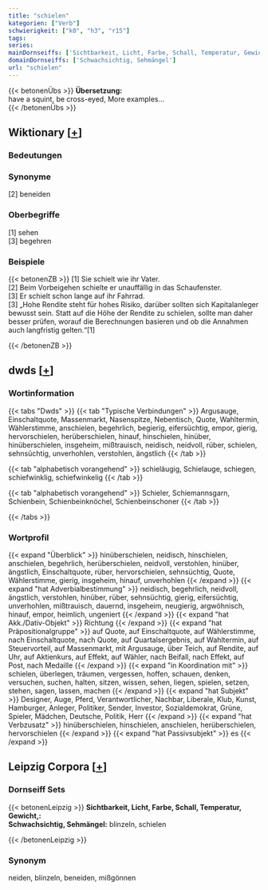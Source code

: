 ```yaml
---
title: "schielen"
kategorien: ["Verb"]
schwierigkeit: ["k0", "h3", "r15"]
tags:
series:
mainDornseiffs: ['Sichtbarkeit, Licht, Farbe, Schall, Temperatur, Gewicht,']
domainDornseiffs: ['Schwachsichtig, Sehmängel']
url: "schielen"
---
```


{{< betonenÜbs >}}
**Übersetzung:**  
have a squint, be cross-eyed, More examples...  
{{< /betonenÜbs >}}

## Wiktionary [[+](https://de.wiktionary.org/wiki/schielen)]

### Bedeutungen

### Synonyme
[2] beneiden  

### Oberbegriffe
[1] sehen  
[3] begehren  

### Beispiele
{{< betonenZB >}}
[1] Sie schielt wie ihr Vater.  
[2] Beim Vorbeigehen schielte er unauffällig in das Schaufenster.  
[3] Er schielt schon lange auf ihr Fahrrad.  
[3] „Hohe Rendite steht für hohes Risiko, darüber sollten sich Kapitalanleger bewusst sein. Statt auf die Höhe der Rendite zu schielen, sollte man daher besser prüfen, worauf die Berechnungen basieren und ob die Annahmen auch langfristig gelten.“[1]  

{{< /betonenZB >}}


## dwds [[+](https://www.dwds.de/wb/schielen)]

### Wortinformation
{{< tabs "Dwds" >}}
{{< tab "Typische Verbindungen" >}}
Argusauge, Einschaltquote, Massenmarkt, Nasenspitze, Nebentisch, Quote, Wahltermin, Wählerstimme, anschielen, begehrlich, begierig, eifersüchtig, empor, gierig, hervorschielen, herüberschielen, hinauf, hinschielen, hinüber, hinüberschielen, insgeheim, mißtrauisch, neidisch, neidvoll, rüber, schielen, sehnsüchtig, unverhohlen, verstohlen, ängstlich
{{< /tab >}}

{{< tab "alphabetisch vorangehend" >}}
schieläugig, Schielauge, schiegen, schiefwinklig, schiefwinkelig
{{< /tab >}}

{{< tab "alphabetisch vorangehend" >}}
Schieler, Schiemannsgarn, Schienbein, Schienbeinknöchel, Schienbeinschoner
{{< /tab >}}

{{< /tabs >}}

### Wortprofil
{{< expand "Überblick" >}} hinüberschielen, neidisch, hinschielen, anschielen, begehrlich, herüberschielen, neidvoll, verstohlen, hinüber, ängstlich, Einschaltquote, rüber, hervorschielen, sehnsüchtig, Quote, Wählerstimme, gierig, insgeheim, hinauf, unverhohlen {{< /expand >}}
{{< expand "hat Adverbialbestimmung" >}} neidisch, begehrlich, neidvoll, ängstlich, verstohlen, hinüber, rüber, sehnsüchtig, gierig, eifersüchtig, unverhohlen, mißtrauisch, dauernd, insgeheim, neugierig, argwöhnisch, hinauf, empor, heimlich, ungeniert {{< /expand >}}
{{< expand "hat Akk./Dativ-Objekt" >}} Richtung {{< /expand >}}
{{< expand "hat Präpositionalgruppe" >}} auf Quote, auf Einschaltquote, auf Wählerstimme, nach Einschaltquote, nach Quote, auf Quartalsergebnis, auf Wahltermin, auf Steuervorteil, auf Massenmarkt, mit Argusauge, über Teich, auf Rendite, auf Uhr, auf Aktienkurs, auf Effekt, auf Wähler, nach Beifall, nach Effekt, auf Post, nach Medaille {{< /expand >}}
{{< expand "in Koordination mit" >}} schielen, überlegen, träumen, vergessen, hoffen, schauen, denken, versuchen, suchen, halten, sitzen, wissen, sehen, liegen, spielen, setzen, stehen, sagen, lassen, machen {{< /expand >}}
{{< expand "hat Subjekt" >}} Designer, Auge, Pferd, Verantwortlicher, Nachbar, Liberale, Klub, Kunst, Hamburger, Anleger, Politiker, Sender, Investor, Sozialdemokrat, Grüne, Spieler, Mädchen, Deutsche, Politik, Herr {{< /expand >}}
{{< expand "hat Verbzusatz" >}} hinüberschielen, hinschielen, anschielen, herüberschielen, hervorschielen {{< /expand >}}
{{< expand "hat Passivsubjekt" >}} es {{< /expand >}}

## Leipzig Corpora [[+](https://corpora.uni-leipzig.de/en/res?word=schielen&corpusId=deu_newscrawl-public_2018)]

### Dornseiff Sets
{{< betonenLeipzig >}}
**Sichtbarkeit, Licht, Farbe, Schall, Temperatur, Gewicht,:**  
**Schwachsichtig, Sehmängel:** blinzeln, schielen  

{{< /betonenLeipzig >}}

### Synonym
neiden, blinzeln, beneiden, mißgönnen

